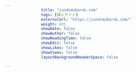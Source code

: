```yaml
---
                title: "jundimubarok.com"
                tags: [個人サイト]
                externalUrl: "https://jundimubarok.com/"
                weight: 431
                showDate: false
                showAuthor: false
                showReadingTime: false
                showEdit: false
                showLikes: false
                showViews: false
                layoutBackgroundHeaderSpace: false
                
---
```


